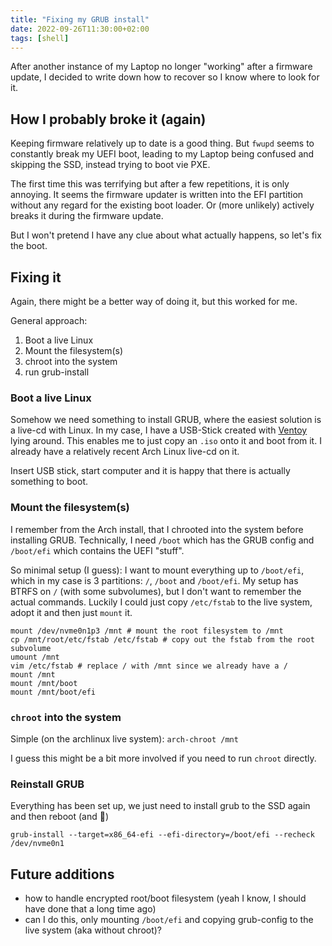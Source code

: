 ```yaml
---
title: "Fixing my GRUB install"
date: 2022-09-26T11:30:00+02:00
tags: [shell]
---
```


After another instance of my Laptop no longer "working" after a firmware update, I decided to write down how to recover so I know where to look for it.

## How I probably broke it (again)
Keeping firmware relatively up to date is a good thing.
But `fwupd` seems to constantly break my UEFI boot, leading to my Laptop being confused and skipping the SSD, instead trying to boot vie PXE.

The first time this was terrifying but after a few repetitions, it is only annoying.
It seems the firmware updater is written into the EFI partition without any regard for the existing boot loader.
Or (more unlikely) actively breaks it during the firmware update.

But I won't pretend I have any clue about what actually happens, so let's fix the boot.

## Fixing it
Again, there might be a better way of doing it, but this worked for me.

General approach:
1. Boot a live Linux
1. Mount the filesystem(s)
1. chroot into the system
1. run grub-install

### Boot a live Linux
Somehow we need something to install GRUB, where the easiest solution is a live-cd with Linux.
In my case, I have a USB-Stick created with [Ventoy](https://www.ventoy.net/en/index.html) lying around.
This enables me to just copy an `.iso` onto it and boot from it.
I already have a relatively recent Arch Linux live-cd on it.

Insert USB stick, start computer and it is happy that there is actually something to boot.

### Mount the filesystem(s)
I remember from the Arch install, that I chrooted into the system before installing GRUB.
Technically, I need `/boot` which has the GRUB config and `/boot/efi` which contains the UEFI "stuff".

So minimal setup (I guess):
I want to mount everything up to `/boot/efi`, which in my case is 3 partitions: `/`, `/boot` and `/boot/efi`.
My setup has BTRFS on `/` (with some subvolumes), but I don't want to remember the actual commands.
Luckily I could just copy `/etc/fstab` to the live system, adopt it and then just `mount` it.

```shell
mount /dev/nvme0n1p3 /mnt # mount the root filesystem to /mnt
cp /mnt/root/etc/fstab /etc/fstab # copy out the fstab from the root subvolume
umount /mnt
vim /etc/fstab # replace / with /mnt since we already have a /
mount /mnt
mount /mnt/boot
mount /mnt/boot/efi
```

### `chroot` into the system
Simple (on the archlinux live system): `arch-chroot /mnt`

I guess this might be a bit more involved if you need to run `chroot` directly.

### Reinstall GRUB
Everything has been set up, we just need to install grub to the SSD again and then reboot (and 🤞)

```shell
grub-install --target=x86_64-efi --efi-directory=/boot/efi --recheck /dev/nvme0n1
```

## Future additions
- how to handle encrypted root/boot filesystem (yeah I know, I should have done that a long time ago)
- can I do this, only mounting `/boot/efi` and copying grub-config to the live system (aka without chroot)?
